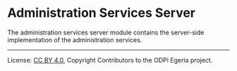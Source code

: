 <!-- SPDX-License-Identifier: CC-BY-4.0 -->
<!-- Copyright Contributors to the ODPi Egeria project. -->

# Administration Services Server

The administration services server module contains the server-side
implementation of the administration services.




----
License: [CC BY 4.0](https://creativecommons.org/licenses/by/4.0/),
Copyright Contributors to the ODPi Egeria project.